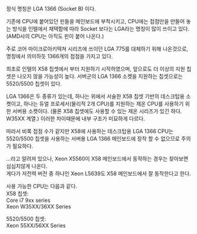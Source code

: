 정식 명칭은 LGA 1366 (Socket B) 이다.

기존에 CPU에 붙어있던 핀들을 메인보드에 부착시키고, CPU에는 접점만을 만들어 놓는 방식을 인텔에서 채택함에 따라 Socket 보다는
LGA라는 명칭이 많이 쓰이고 있다.  
(AMD사의 CPU는 아직도 핀이 붙어 나온다.)

주로 코어 마이크로아키텍쳐 시리즈에 쓰이던 LGA 775를 대체하기 위해 나온것으로, 명칭에서 의미하듯 1366개의 접점을 가지고 있다.

최초로 인텔의 X58 칩셋에서 부터 지원하기 시작하였으며, 앞으로도 더 이상의 지원 칩셋은 나오지 않을 가능성이 높다. 서버군의 LGA
1366 소켓을 지원하는 칩셋으로는 5520/5500 칩셋이 있다.

LGA 1366은 두 종류가 있는데, 하나는 위에서 서술한 X58 칩셋 기반의 데스크탑용 소켓이고, 하나는 듀얼 프로세서(물리적 2개
CPU)를 지원하는 제온 CPU를 사용하기 위한 서버용 소켓이다. (물론 X58 칩셋에도 사용할 수 있는 제온 시리즈가 있긴 하다.
W35XX 계열.) 이러한 차이때문에 내부 구조가 미묘하게 다르다.

따라서 비록 접점 수가 같지만 X58에 사용하는 데스크탑용 LGA 1366 CPU는 5520/5500 칩셋을 사용하는 서버용 LGA 1366
메인보드에 장착 할 수 없으므로 주의가 필요하다.

...라고 알려져 있으나, Xeon X5560이 X58 메인보드에서 동작하는 경우는 찾아보면 심심치않게 나온다.  
게다가 저전력 버전 중 하나인 Xeon L5639도 X58 메인보드에서 잘 동작한다고 한다.

사용 가능한 CPU는 다음과 같다.  
X58 칩셋:  
Core i7 9xx series  
Xeon W35XX/36XX Series

5520/5500 칩셋:  
Xeon 55XX/56XX Series


